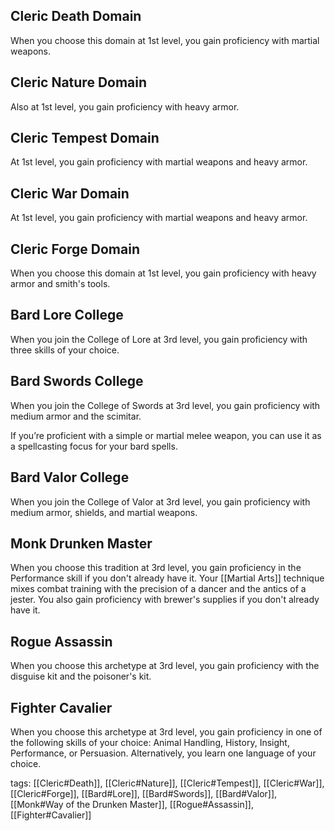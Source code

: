 ## Cleric Death Domain

When you choose this domain at 1st level, you gain proficiency with martial weapons.

## Cleric Nature Domain
Also at 1st level, you gain proficiency with heavy armor.

## Cleric Tempest Domain

At 1st level, you gain proficiency with martial weapons and heavy armor.

## Cleric War Domain

At 1st level, you gain proficiency with martial weapons and heavy armor.

## Cleric Forge Domain

When you choose this domain at 1st level, you gain proficiency with heavy armor and smith's tools.

## Bard Lore College

When you join the College of Lore at 3rd level, you gain proficiency with three skills of your choice.

## Bard Swords College

When you join the College of Swords at 3rd level, you gain proficiency with medium armor and the scimitar.

If you’re proficient with a simple or martial melee weapon, you can use it as a spellcasting focus for your bard spells.

## Bard Valor College

When you join the College of Valor at 3rd level, you gain proficiency with medium armor, shields, and martial weapons.

## Monk Drunken Master

When you choose this tradition at 3rd level, you gain proficiency in the Performance skill if you don't already have it. Your [[Martial Arts]] technique mixes combat training with the precision of a dancer and the antics of a jester. You also gain proficiency with brewer's supplies if you don't already have it.

## Rogue Assassin

When you choose this archetype at 3rd level, you gain proficiency with the disguise kit and the poisoner's kit.

## Fighter Cavalier

When you choose this archetype at 3rd level, you gain proficiency in one of the following skills of your choice: Animal Handling, History, Insight, Performance, or Persuasion. Alternatively, you learn one language of your choice.

tags: [[Cleric#Death]], [[Cleric#Nature]], [[Cleric#Tempest]], [[Cleric#War]], [[Cleric#Forge]], [[Bard#Lore]], [[Bard#Swords]], [[Bard#Valor]], [[Monk#Way of the Drunken Master]], [[Rogue#Assassin]], [[Fighter#Cavalier]]
